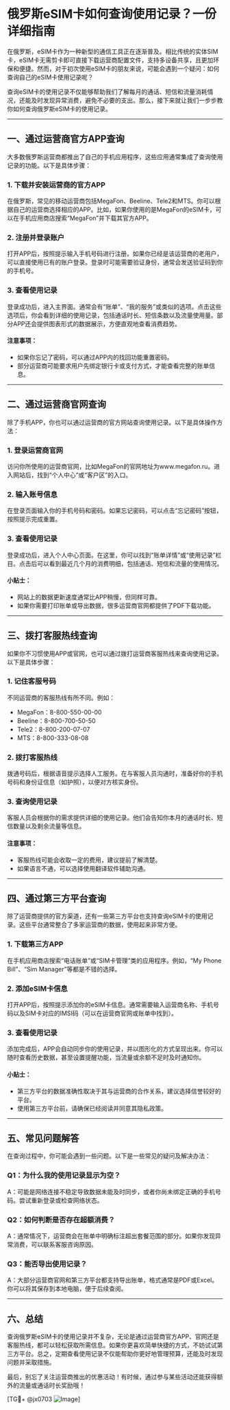 # 俄罗斯eSIM卡如何查询使用记录？一份详细指南

在俄罗斯，eSIM卡作为一种新型的通信工具正在逐渐普及。相比传统的实体SIM卡，eSIM卡无需剪卡即可直接下载运营商配置文件，支持多设备共享，且更加环保和便捷。然而，对于初次使用eSIM卡的朋友来说，可能会遇到一个疑问：如何查询自己的eSIM卡使用记录呢？

查询eSIM卡的使用记录不仅能够帮助我们了解每月的通话、短信和流量消耗情况，还能及时发现异常消费，避免不必要的支出。那么，接下来就让我们一步步教你如何查询俄罗斯eSIM卡的使用记录。

---

## 一、通过运营商官方APP查询

大多数俄罗斯运营商都推出了自己的手机应用程序，这些应用通常集成了查询使用记录的功能。以下是具体步骤：

### 1. 下载并安装运营商的官方APP
在俄罗斯，常见的移动运营商包括MegaFon、Beeline、Tele2和MTS。你可以根据自己的运营商选择相应的APP。比如，如果你使用的是MegaFon的eSIM卡，可以在手机应用商店搜索“MegaFon”并下载其官方APP。

### 2. 注册并登录账户
打开APP后，按照提示输入手机号码进行注册。如果你已经是该运营商的老用户，可以直接使用已有的账户登录。登录时可能需要验证身份，通常会发送验证码到你的手机号。

### 3. 查看使用记录
登录成功后，进入主界面。通常会有“账单”、“我的服务”或类似的选项。点击这些选项后，你会看到详细的使用记录，包括通话时长、短信条数以及流量使用量。部分APP还会提供图表形式的数据展示，方便直观地查看消费趋势。

#### 注意事项：
- 如果你忘记了密码，可以通过APP内的找回功能重置密码。
- 部分运营商可能要求用户先绑定银行卡或支付方式，才能查看完整的账单信息。

---

## 二、通过运营商官网查询

除了手机APP，你也可以通过运营商的官方网站查询使用记录。以下是具体操作方法：

### 1. 登录运营商官网
访问你所使用的运营商官网，比如MegaFon的官网地址为www.megafon.ru。进入网站后，找到“个人中心”或“客户区”的入口。

### 2. 输入账号信息
在登录页面输入你的手机号码和密码。如果忘记密码，可以点击“忘记密码”按钮，按照提示完成重置。

### 3. 查看使用记录
登录成功后，进入个人中心页面。在这里，你可以找到“账单详情”或“使用记录”栏目。点击后可以看到最近几个月的消费明细，包括通话、短信和流量的使用情况。

#### 小贴士：
- 网站上的数据更新速度通常比APP稍慢，但同样可靠。
- 如果你需要打印账单或导出数据，很多运营商官网都提供了PDF下载功能。

---

## 三、拨打客服热线查询

如果你不习惯使用APP或官网，也可以通过拨打运营商客服热线来查询使用记录。以下是具体步骤：

### 1. 记住客服号码
不同运营商的客服热线有所不同。例如：
- MegaFon：8-800-550-00-00
- Beeline：8-800-700-50-50
- Tele2：8-800-200-07-07
- MTS：8-800-333-08-08

### 2. 拨打客服热线
拨通号码后，根据语音提示选择人工服务。在与客服人员沟通时，准备好你的手机号码和身份证信息（如护照），以便对方核实身份。

### 3. 查询使用记录
客服人员会根据你的需求提供详细的使用记录。他们会告知你本月的通话时长、短信数量以及剩余流量等信息。

#### 注意事项：
- 客服热线可能会收取一定的费用，建议提前了解清楚。
- 如果语言不通，可以选择使用翻译软件辅助沟通。

---

## 四、通过第三方平台查询

除了运营商提供的官方渠道，还有一些第三方平台也支持查询eSIM卡的使用记录。这些平台通常整合了多家运营商的数据，使用起来非常方便。

### 1. 下载第三方APP
在手机应用商店搜索“电话账单”或“SIM卡管理”类的应用程序。例如，“My Phone Bill”、“Sim Manager”等都是不错的选择。

### 2. 添加eSIM卡信息
打开APP后，按照提示添加你的eSIM卡信息。通常需要输入运营商名称、手机号码以及SIM卡对应的IMSI码（可以在运营商官网或账单中找到）。

### 3. 查看使用记录
添加完成后，APP会自动同步你的使用记录，并以图形化的方式呈现出来。你可以随时查看历史数据，甚至设置提醒功能，当流量或余额不足时及时通知你。

#### 小贴士：
- 第三方平台的数据准确性取决于其与运营商的合作关系，建议选择信誉较好的平台。
- 使用第三方平台前，请确保已经阅读并同意其隐私政策。

---

## 五、常见问题解答

在查询过程中，你可能会遇到一些问题。以下是一些常见的疑问及解决办法：

### Q1：为什么我的使用记录显示为空？
A：可能是网络连接不稳定导致数据未能及时同步，或者你尚未绑定正确的手机号码。尝试重新登录或检查网络状态。

### Q2：如何判断是否存在超额消费？
A：通常情况下，运营商会在账单中明确标注超出套餐范围的部分。如果你发现异常消费，可以联系客服咨询原因。

### Q3：能否导出使用记录？
A：大部分运营商官网和第三方平台都支持导出账单，格式通常是PDF或Excel。你可以将其保存到本地电脑，便于后续查阅。

---

## 六、总结

查询俄罗斯eSIM卡的使用记录并不复杂，无论是通过运营商官方APP、官网还是客服热线，都可以轻松获取所需信息。如果你更喜欢简单快捷的方式，不妨试试第三方平台。总之，定期查看使用记录不仅能帮助你更好地管理预算，还能及时发现问题并采取措施。

最后，别忘了关注运营商推出的优惠活动！有时候，通过参与某些活动还能获得额外的流量或通话时长奖励哦！

[TG💪+ @jx0703 ![Image](https://github.com/user-attachments/assets/dbca1d08-cadb-493c-b0ec-ad6f7a83f270)]